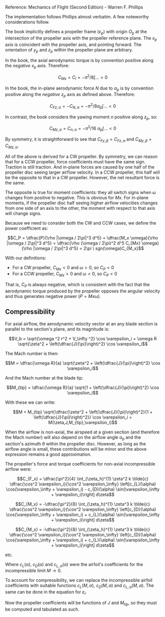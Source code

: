Reference:
Mechanics of Flight (Second Edition) - Warren F. Phillips

The implementation follows Phillips almost verbatim. A few noteworthy considerations follow.

The book implicitly defines a propeller frame ($\varepsilon_p$) with origin $O_p$ at the intersection of the propeller axis with the propeller reference plane. The $x_p$ axis is coincident with the propeller axis, and pointing forward. The orientation of $y_p$ and $z_p$ within the propeller plane are arbitrary.

In the book, the axial aerodynamic torque is by convention positive along the *negative* $x_p$ axis. Therefore:

$$C_{Mx} = C_l = -\pi^2/8 \int ... > 0$$

In the book, the in-plane aerodynamic force $N$ due to $\alpha_p$ is by convention positive along the *negative* $z_p$ axis as defined above. Therefore:

$$C_{Fz, \alpha} = -C_{N, \alpha} = -\pi^2/8 \alpha_p \int ... < 0$$

In contrast, the book considers the yawing moment $n$ positive along $z_p$, so:

$$C_{Mz, \alpha} = C_{n, \alpha} = -\pi^2 / 16 \ \alpha_p \int ... <0$$

By symmetry, it is straightforward to see that $C_{Fy,\beta} = C_{Fz,\alpha}$ and $C_{My,\beta} = C_{Mz,\alpha}$.

All of the above is derived for a CW propeller. By symmetry, we can reason that for a CCW propeller, force coefficients must have the same sign. Traction is still traction. And in-plane forces are caused by one half of the propeller disc seeing larger airflow velocity. In a CCW propeller, this half will be the opposite to that in a CW propeller. However, the net resultant force is the same.

The opposite is true for moment coefficients: they all switch signs when $\omega$ changes from positive to negative. This is obvious for $Mx$. For in-plane moments, if the propeller disc half seeing higher airflow velocities changes from one side of an axis to the other, the moment with respect to that axis will change signs.

Because we need to consider both the CW and CCW cases, we define the power coefficient as:

$$C_P = \dfrac{P}{\rho |\omega / 2\pi|^3 d^5} = \dfrac{M_x \omega}{\rho |\omega / 2\pi|^3 d^5} = \dfrac{\rho (\omega / 2\pi)^2 d^5 C_{Mx} \omega}{\rho |\omega / 2\pi|^3 d^5} = 2\pi \ sgn(\omega)C_{M_x}$$

With our definitions:
- For a CW propeller, $C_{Mx} < 0$ and $\omega > 0$, so $C_{P} <0$
- For a CCW propeller, $C_{Mx} > 0$ and $\omega < 0$, so $C_{P} <0$

That is, $C_P$ is always negative, which is consistent with the fact that the aerodynamic torque produced by the propeller opposes the angular velocity and thus generates negative power ($P = Mx \omega$).

## Compressibility

For axial airflow, the aerodynamic velocity vector at an any blade section is parallel to the section's plane, and its magnitude is:

$$V_b = \sqrt{\omega ^2 r^2 + V_\infty ^2} \cos \varepsilon_i = \omega R \sqrt{\zeta^2 + \left(\dfrac{J}{\pi}\right)^2} \cos \varepsilon_i$$

The Mach number is then:

$$M = \dfrac{\omega R}{a} \sqrt{\zeta^2 + \left(\dfrac{J}{\pi}\right)^2} \cos \varepsilon_i$$

And the Mach number at the blade tip:

$$M_{tip} = \dfrac{\omega R}{a} \sqrt{1 + \left(\dfrac{J}{\pi}\right)^2} \cos \varepsilon_i$$

With these we can write:

$$M = M_{tip} \sqrt{\dfrac{\zeta^2 + \left(\dfrac{J}{\pi}\right)^2}{1 + \left(\dfrac{J}{\pi}\right)^2}} \cos \varepsilon_i = M(\zeta,J,M_{tip},\varepsilon_i)$$

When the airflow is non-axial, the airspeed at a given section (and therefore the Mach number) will also depend on the airflow angle $\alpha_p$ and the section's azimuth $\theta$ within the propeller disc. However, as long as the airflow angle is small, these contributions will be minor and the above expression remains a good approximation.

The propeller's force and torque coefficients for non-axial incompressible airflow were:

$$C_{F_x} = \dfrac{\pi^2}{4} \int_{\zeta_h}^{1} \zeta^2 k \tilde{c} \dfrac{\cos^2 \varepsilon_i}{\cos^2 \varepsilon_\infty} \left[c_{L}(\alpha) \cos(\varepsilon_\infty + \varepsilon_i) - c_{D}(\alpha) \sin(\varepsilon_\infty + \varepsilon_i)\right] d\zeta$$

$$C_{M_x} = -\dfrac{\pi^2}{8} \int_{\zeta_h}^{1} \zeta^3 k \tilde{c} \dfrac{\cos^2 \varepsilon_i}{\cos^2 \varepsilon_\infty}
            \left[c_{D}(\alpha) \cos(\varepsilon_\infty + \varepsilon_i) + c_{L}(\alpha) \sin(\varepsilon_\infty + \varepsilon_i)\right] d\zeta$$

$$C_{M_x} = -\dfrac{\pi^2}{8} \int_{\zeta_h}^{1} \zeta^3 k \tilde{c} \dfrac{\cos^2 \varepsilon_i}{\cos^2 \varepsilon_\infty}
            \left[c_{D}(\alpha) \cos(\varepsilon_\infty + \varepsilon_i) + c_{L}(\alpha) \sin(\varepsilon_\infty + \varepsilon_i)\right] d\zeta$$

etc.

Where $c_{L}(\alpha)$, $c_{D}(\alpha)$ and $c_{L,\alpha}(\alpha)$ were the airfoil's coefficients for the incompressible limit $M \rightarrow 0$.

To account for compressibility, we can replace the incompressible airfoil coefficients with suitable functions $c_L(M, \alpha)$, $c_D(M, \alpha)$ and $c_{L,\alpha}(M, \alpha)$.  The same can be done in the equation for $\varepsilon_i$.

Now the propeller coefficients will be functions of $J$ and $M_{tip}$, so they must be computed and tabulated as such.
